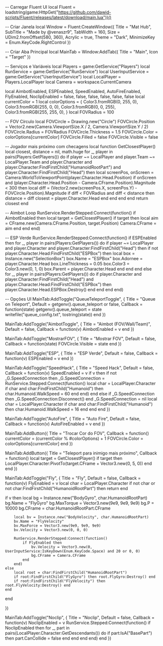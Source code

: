 -- Carregar Fluent UI local Fluent = loadstring(game:HttpGet("https://github.com/dawid-scripts/Fluent/releases/latest/download/main.lua"))()

-- Criar Janela local Window = Fluent:CreateWindow({ Title = "Mat Hub", SubTitle = "Made by @venaszr9", TabWidth = 160, Size = UDim2.fromOffset(580, 360), Acrylic = true, Theme = "Dark", MinimizeKey = Enum.KeyCode.RightControl })

-- Criar Aba Principal local MainTab = Window:AddTab({ Title = "Main", Icon = "Target" })

-- Serviços e Variáveis local Players = game:GetService("Players") local RunService = game:GetService("RunService") local UserInputService = game:GetService("UserInputService") local LocalPlayer = Players.LocalPlayer local Camera = workspace.CurrentCamera

local AimbotEnabled, ESPEnabled, SpeedEnabled, AutoFireEnabled, FlyEnabled, NoclipEnabled = false, false, false, false, false, false local currentColor = 1 local colorOptions = { Color3.fromRGB(0, 255, 0), Color3.fromRGB(255, 0, 0), Color3.fromRGB(0, 0, 255), Color3.fromRGB(255, 255, 0), } local FOVRadius = 100

-- FOV Círculo local FOVCircle = Drawing.new("Circle") FOVCircle.Position = Vector2.new(Camera.ViewportSize.X / 2, Camera.ViewportSize.Y / 2) FOVCircle.Radius = FOVRadius FOVCircle.Thickness = 1.5 FOVCircle.Color = colorOptions[currentColor] FOVCircle.Filled = false FOVCircle.Visible = false

-- Jogador mais próximo com checagens local function GetClosestPlayer() local closest, distance = nil, math.huge for _, player in pairs(Players:GetPlayers()) do if player ~= LocalPlayer and player.Team ~= LocalPlayer.Team and player.Character and player.Character:FindFirstChild("HumanoidRootPart") and player.Character:FindFirstChild("Head") then local screenPos, onScreen = Camera:WorldToViewportPoint(player.Character.Head.Position) if onScreen and (player.Character.Head.Position - Camera.CFrame.Position).Magnitude < 300 then local diff = (Vector2.new(screenPos.X, screenPos.Y) - FOVCircle.Position).Magnitude if diff < FOVRadius and diff < distance then distance = diff closest = player.Character.Head end end end end return closest end

-- Aimbot Loop RunService.RenderStepped:Connect(function() if AimbotEnabled then local target = GetClosestPlayer() if target then local aim = CFrame.new(Camera.CFrame.Position, target.Position) Camera.CFrame = aim end end end)

-- ESP Verde RunService.RenderStepped:Connect(function() if ESPEnabled then for _, player in pairs(Players:GetPlayers()) do if player ~= LocalPlayer and player.Character and player.Character:FindFirstChild("Head") then if not player.Character.Head:FindFirstChild("ESPBox") then local box = Instance.new("SelectionBox") box.Name = "ESPBox" box.Adornee = player.Character.Head box.LineThickness = 0.05 box.Color3 = Color3.new(0, 1, 0) box.Parent = player.Character.Head end end end else for _, player in pairs(Players:GetPlayers()) do if player.Character and player.Character:FindFirstChild("Head") and player.Character.Head:FindFirstChild("ESPBox") then player.Character.Head.ESPBox:Destroy() end end end end)

-- Opções UI MainTab:AddToggle("QueueTeleportToggle", { Title = "Queue on Teleport", Default = getgenv().queue_teleport or false, Callback = function(state) getgenv().queue_teleport = state writefile("queue_config.txt", tostring(state)) end })

MainTab:AddToggle("AimbotToggle", { Title = "Aimbot (FOV/Wall/Team)", Default = false, Callback = function(v) AimbotEnabled = v end })

MainTab:AddToggle("MostrarFOV", { Title = "Mostrar FOV", Default = false, Callback = function(state) FOVCircle.Visible = state end })

MainTab:AddToggle("ESP", { Title = "ESP Verde", Default = false, Callback = function(v) ESPEnabled = v end })

MainTab:AddToggle("SpeedHack", { Title = "Speed Hack", Default = false, Callback = function(v) SpeedEnabled = v if v then if not _G.SpeedConnection then _G.SpeedConnection = RunService.Stepped:Connect(function() local char = LocalPlayer.Character if char and char:FindFirstChild("Humanoid") then char.Humanoid.WalkSpeed = 60 end end) end else if _G.SpeedConnection then _G.SpeedConnection:Disconnect() end _G.SpeedConnection = nil local char = LocalPlayer.Character if char and char:FindFirstChild("Humanoid") then char.Humanoid.WalkSpeed = 16 end end end })

MainTab:AddToggle("AutoFire", { Title = "Auto Fire", Default = false, Callback = function(v) AutoFireEnabled = v end })

MainTab:AddButton({ Title = "Trocar Cor do FOV", Callback = function() currentColor = (currentColor % #colorOptions) + 1 FOVCircle.Color = colorOptions[currentColor] end })

MainTab:AddButton({ Title = "Teleport para inimigo mais próximo", Callback = function() local target = GetClosestPlayer() if target then LocalPlayer.Character:PivotTo(target.CFrame + Vector3.new(0, 5, 0)) end end })

MainTab:AddToggle("Fly", { Title = "Fly", Default = false, Callback = function(v) FlyEnabled = v local char = LocalPlayer.Character if not char or not char:FindFirstChild("HumanoidRootPart") then return end

if v then
        local bg = Instance.new("BodyGyro", char.HumanoidRootPart)
        bg.Name = "FlyGyro"
        bg.MaxTorque = Vector3.new(9e9, 9e9, 9e9)
        bg.P = 10000
        bg.CFrame = char.HumanoidRootPart.CFrame

        local bv = Instance.new("BodyVelocity", char.HumanoidRootPart)
        bv.Name = "FlyVelocity"
        bv.MaxForce = Vector3.new(9e9, 9e9, 9e9)
        bv.Velocity = Vector3.new(0, 0, 0)

        RunService.RenderStepped:Connect(function()
            if FlyEnabled then
                bv.Velocity = Vector3.new(0, UserInputService:IsKeyDown(Enum.KeyCode.Space) and 20 or 0, 0)
                bg.CFrame = Camera.CFrame
            end
        end)
    else
        local root = char:FindFirstChild("HumanoidRootPart")
        if root:FindFirstChild("FlyGyro") then root.FlyGyro:Destroy() end
        if root:FindFirstChild("FlyVelocity") then root.FlyVelocity:Destroy() end
    end
end

})

MainTab:AddToggle("Noclip", { Title = "Noclip", Default = false, Callback = function(v) NoclipEnabled = v RunService.Stepped:Connect(function() if NoclipEnabled then for _, part in pairs(LocalPlayer.Character:GetDescendants()) do if part:IsA("BasePart") then part.CanCollide = false end end end end) end })


